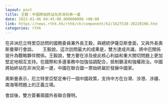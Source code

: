 ```yaml
---
layout: post
title: 王毅：中國將始終站在非洲兄弟一邊
date: 2022-01-06 04:45:00.000000000 +08:00
link: https://news.rthk.hk/rthk/ch/component/k2/1627538-20220106.htm
categories: rthk
---
```


在非洲厄立特里亞訪問的國務委員兼外長王毅，與總統伊薩亞斯會面，又與外長奧斯曼舉行會談。
　
王毅說，這次訪問最大的成果是，雙方達成共識，將中厄關係提升為戰略夥伴關係。王毅說，雙方要在涉及彼此核心利益和重大關切問題上更加堅定地相互支持。在國際和多邊事務中加強協調配合，抵制霸淩和強權政治。中國將始終站在非洲兄弟一邊，中國在聯合國一票始終屬於發展中國家。

奧斯曼表示，厄立特里亞堅定奉行一個中國政策，支持中方在台灣、涉港、涉疆、南海等問題上的正義立場。

會談後，雙方簽署兩國外長聯合聲明。
